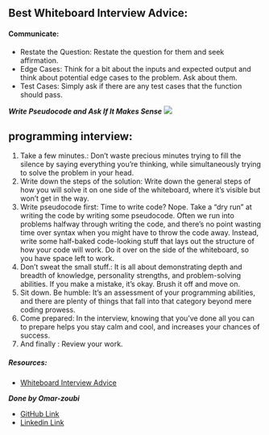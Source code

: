 ## Best Whiteboard Interview Advice:
#### Communicate:
- Restate the Question:
 Restate the question for them and seek affirmation. 
- Edge Cases:
Think for a bit about the inputs and expected output and think about potential edge cases to the problem. Ask about them.
- Test Cases:
 Simply ask if there are any test cases that the function should pass. 
 
 ***Write Pseudocode and Ask If It Makes Sense***
![](https://media-exp1.licdn.com/dms/image/C5612AQEeuX8vvrwb5A/article-cover_image-shrink_600_2000/0/1520202449395?e=1628121600&v=beta&t=IUuV0sBFIdRequkwBl8hhZJaWeZlxZxsY5DoIhsd2PY)
 ## programming interview:
 1.  Take a few minutes.:
 Don’t waste precious minutes trying to fill the silence by saying everything you’re thinking, while simultaneously trying to solve the problem in your head.
 2. Write down the steps of the solution:
Write down the general steps of how you will solve it on one side of the whiteboard, where it’s visible but won’t get in the way.
3. Write pseudocode first:
Time to write code? Nope. Take a “dry run” at writing the code by writing some pseudocode. Often we run into problems halfway through writing the code, and there’s no point wasting time over syntax when you might have to throw the code away. Instead, write some half-baked code-looking stuff that lays out the structure of how your code will work. Do it over on the side of the whiteboard, so you have space left to work.
4. Don’t sweat the small stuff.:
It is all about demonstrating depth and breadth of knowledge, personality strengths, and problem-solving abilities. If you make a mistake, it’s okay. Brush it off and move on.
5. Sit down. Be humble:
It’s an assessment of your programming abilities, and there are plenty of things that fall into that category beyond mere coding prowess.
6. Come prepared:
In the interview, knowing that you’ve done all you can to prepare helps you stay calm and cool, and increases your chances of success.
7. And finally : Review your work. 



##### Resources:

- [Whiteboard Interview Advice](https://hackernoon.com/the-best-whiteboard-interview-advice-i-ever-received-3ebbfa72e4a)





***Done by Omar-zoubi***
- [GitHub Link](https://github.com/Omar-zoubi)
- [Linkedin Link](https://www.linkedin.com/in/omar-alzoubi-54034bb4/)